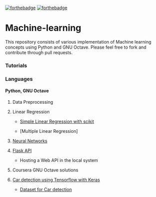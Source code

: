 
[![forthebadge](https://forthebadge.com/images/badges/made-with-python.svg)](https://forthebadge.com)
[![forthebadge](https://forthebadge.com/images/badges/built-with-love.svg)](https://forthebadge.com)
# Machine-learning
This repository consists of various implementation of Machine learning concepts using Python and GNU Octave.
Please feel free to fork and contribute through pull requests.

### Tutorials

### Languages
#### Python, GNU Octave
1) Data Preprocessing

2) Linear Regression

      * [Simple Linear Regression with scikit](https://github.com/srishilesh/Machine-learning-Self/blob/master/Linear%20Regression/Simple%20Linear%20Regression/simple_linear_regression.py)

      * [Multiple Linear Regression]

3) [Neural Networks](https://github.com/srishilesh/Machine-learning-Self/tree/master/Neural%20network)

4) [Flask API](https://github.com/srishilesh/Machine-learning-Self/tree/master/Flask%20API)

      * Hosting a Web API in the local system
      
5) Coursera GNU Octave solutions
 
6) [Car detection using Tensorflow with Keras](https://github.com/srishilesh/Machine-learning-Self/tree/master/Car%20Detection)

      * [Dataset for Car detection](https://github.com/srishilesh/Machine-learning-Self/tree/master/Car%20Detection/Dataset)
